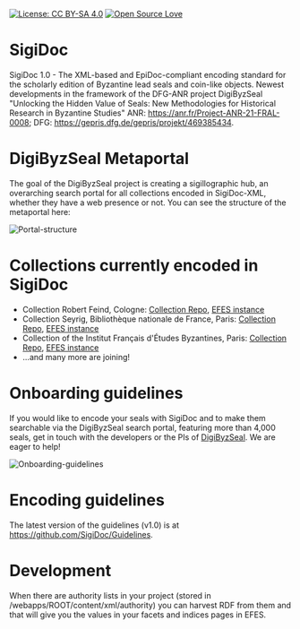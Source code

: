 [![License: CC BY-SA 4.0](https://img.shields.io/badge/License-CC%20BY--SA%204.0-lightgrey.svg)](https://creativecommons.org/licenses/by-sa/4.0/) [![Open Source Love](https://badges.frapsoft.com/os/v1/open-source.svg?v=103)](https://github.com/ellerbrock/open-source-badges/)

# SigiDoc

SigiDoc 1.0 - The XML-based and EpiDoc-compliant encoding standard for the scholarly edition of Byzantine lead seals and coin-like objects. Newest developments in the framework of the DFG-ANR project DigiByzSeal "Unlocking the Hidden Value of Seals: New Methodologies for Historical Research in Byzantine Studies" ANR: https://anr.fr/Project-ANR-21-FRAL-0008; DFG: https://gepris.dfg.de/gepris/projekt/469385434.

# DigiByzSeal Metaportal

The goal of the DigiByzSeal project is creating a sigillographic hub, an overarching search portal for all collections encoded in SigiDoc-XML, whether they have a web presence or not. You can see the structure of the metaportal here:

![Portal-structure](https://github.com/SigiDoc/.github/assets/29565842/54c112d9-0024-4850-bb04-307d959c3d80)

# Collections currently encoded in SigiDoc

* Collection Robert Feind, Cologne: [Collection Repo](https://github.com/byzantinistik-koeln/feind-collection), [EFES instance](https://github.com/byzantinistik-koeln/EFES-SigiDoc-feind)
* Collection Seyrig, Bibliothèque nationale de France, Paris: [Collection Repo](https://github.com/sceaux-byzantins-paris/seyrig-collection), [EFES instance](https://github.com/sceaux-byzantins-paris/EFES-SigiDoc-seyrig)
* Collection of the Institut Français d'Études Byzantines, Paris: [Collection Repo](https://github.com/sceaux-byzantins-paris/ifeb-collection), [EFES instance](https://github.com/sceaux-byzantins-paris/EFES-SigiDoc-ifeb)
* ...and many more are joining!

# Onboarding guidelines

If you would like to encode your seals with SigiDoc and to make them searchable via the DigiByzSeal search portal, featuring more than 4,000 seals, get in touch with the developers or the PIs of [DigiByzSeal](https://ifa.phil-fak.uni-koeln.de/forschung/byzantinistik-und-neugriechische-philologie-forschung/drittmittel-projekte/digibyzseal). We are eager to help! 

![Onboarding-guidelines](https://github.com/SigiDoc/.github/assets/29565842/7f699561-42e7-4330-8904-e25cf54fc2b5)

# Encoding guidelines

The latest version of the guidelines (v1.0) is at https://github.com/SigiDoc/Guidelines.

# Development

When there are authority lists in your project (stored in /webapps/ROOT/content/xml/authority) you can harvest RDF from them and that will give you the values in your facets and indices pages in EFES.

